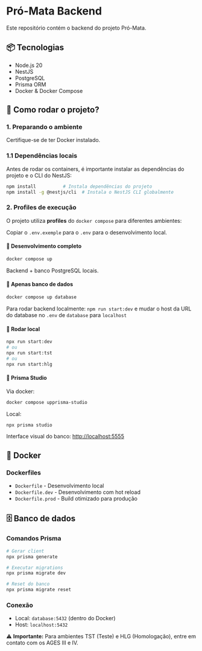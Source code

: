 # Pró-Mata Backend

Este repositório contém o backend do projeto Pró-Mata.

## 📦 Tecnologias

- Node.js 20
- NestJS
- PostgreSQL
- Prisma ORM
- Docker & Docker Compose

## 🚀 Como rodar o projeto?

### 1. Preparando o ambiente

Certifique-se de ter Docker instalado.

### 1.1 Dependências locais

Antes de rodar os containers, é importante instalar as dependências do projeto e o CLI do NestJS:

```bash
npm install          # Instala dependências do projeto
npm install -g @nestjs/cli  # Instala o NestJS CLI globalmente
```

### 2. Profiles de execução

O projeto utiliza **profiles** do `docker compose` para diferentes ambientes:

Copiar o `.env.exemple` para o `.env` para o desenvolvimento local.

#### 🔹 Desenvolvimento completo

```bash
docker compose up
```

Backend + banco PostgreSQL locais.

#### 🔹 Apenas banco de dados

```bash
docker compose up database
```
Para rodar backend localmente: `npm run start:dev` e mudar o host da URL do database no `.env` de `database` para `localhost`

#### 🔹 Rodar local
```bash
npx run start:dev
# ou
npx run start:tst
# ou
npx run start:hlg
```

#### 🔹 Prisma Studio

Via docker:

```bash
docker compose upprisma-studio
```

Local:

```bash
npx prisma studio
```

Interface visual do banco: <http://localhost:5555>

## 🐳 Docker

### Dockerfiles

- `Dockerfile` - Desenvolvimento local
- `Dockerfile.dev` - Desenvolvimento com hot reload
- `Dockerfile.prod` - Build otimizado para produção

## 🗄️ Banco de dados

### Comandos Prisma

```bash
# Gerar client
npx prisma generate

# Executar migrations
npx prisma migrate dev

# Reset do banco
npx prisma migrate reset
```

### Conexão

- Local: `database:5432` (dentro do Docker)
- Host: `localhost:5432`

⚠️ **Importante:** Para ambientes TST (Teste) e HLG (Homologação), entre em contato com os AGES III e IV.
